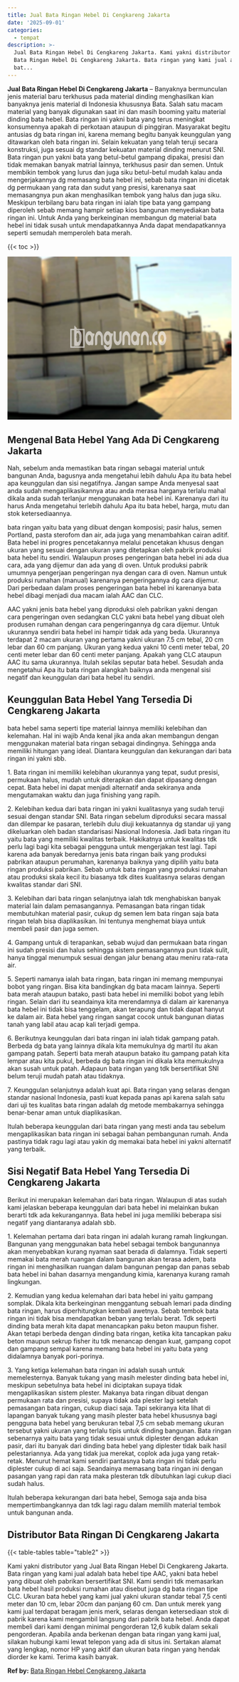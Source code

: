 ```yaml
---
title: Jual Bata Ringan Hebel Di Cengkareng Jakarta
date: '2025-09-01'
categories:
  - tempat
description: >-
  Jual Bata Ringan Hebel Di Cengkareng Jakarta. Kami yakni distributor yang Jual
  Bata Ringan Hebel Di Cengkareng Jakarta. Bata ringan yang kami jual adalah
  bat...
---
```


**Jual Bata Ringan Hebel Di Cengkareng Jakarta** – Banyaknya bermunculan jenis material baru terkhusus pada material dinding menghasilkan kian banyaknya jenis material di Indonesia khususnya Bata. Salah satu macam material yang banyak digunakan saat ini dan masih booming yaitu material dinding bata hebel. Bata ringan ini yakni bata yang terus meningkat konsumennya apakah di perkotaan ataupun di pinggiran. Masyarakat begitu antusias dg bata ringan ini, karena memang begitu banyak keunggulan yang ditawarkan oleh bata ringan ini. Selain kekuatan yang telah teruji secara konstruksi, juga sesuai dg standar kekuatan material dinding menurut SNI. Bata ringan pun yakni bata yang betul-betul gampang dipakai, presisi dan tidak memakan banyak matrial lainnya, terkhusus pasir dan semen. Untuk membikin tembok yang lurus dan juga siku betul-betul mudah kalau anda mengerjakannya dg memasang bata hebel ini, sebab bata ringan ini dicetak dg permukaan yang rata dan sudut yang presisi, karenanya saat memasangnya pun akan menghasilkan tembok yang halus dan juga siku. Meskipun terbilang baru bata ringan ini ialah tipe bata yang gampang diperoleh sebab memang hampir setiap kios bangunan menyediakan bata ringan ini. Untuk Anda yang berkeinginan membangun dg material bata hebel ini tidak susah untuk mendapatkannya Anda dapat mendapatkannya seperti semudah memperoleh bata merah.

{{< toc >}}

![Jual Bata Ringan Hebel Di Cengkareng Jakarta](/images/jual-hebel-murah-32.png)

## Mengenal Bata Hebel Yang Ada Di Cengkareng Jakarta

Nah, sebelum anda memastikan bata ringan sebagai material untuk bangunan Anda, bagusnya anda mengetahui lebih dahulu Apa itu bata hebel apa keunggulan dan sisi negatifnya. Jangan sampe Anda menyesal saat anda sudah mengaplikasikannya atau anda merasa harganya terlalu mahal dikala anda sudah terlanjur menggunakan bata hebel ini. Karenanya dari itu harus Anda mengetahui terlebih dahulu Apa itu bata hebel, harga, mutu dan stok ketersediaannya.

bata ringan yaitu bata yang dibuat dengan komposisi; pasir halus, semen Portland, pasta sterofom dan air, ada juga yang menambahkan cairan aditif. Bata hebel ini progres pencetakannya melalui pencetakan khusus dengan ukuran yang sesuai dengan ukuran yang ditetapkan oleh pabrik produksi bata hebel itu sendiri. Walaupun proses pengeringan bata hebel ini ada dua cara, ada yang dijemur dan ada yang di oven. Untuk produksi pabrik umumnya pengerjaan pengeringan nya dengan cara di oven. Namun untuk produksi rumahan (manual) karenanya pengeringannya dg cara dijemur. Dari perbedaan dalam proses pengeringan bata hebel ini karenanya bata hebel dibagi menjadi dua macam ialah AAC dan CLC.

AAC yakni jenis bata hebel yang diproduksi oleh pabrikan yakni dengan cara pengeringan oven sedangkan CLC yakni bata hebel yang dibuat oleh produsen rumahan dengan cara pengeringannya dg cara dijemur. Untuk ukurannya sendiri bata hebel ini hampir tidak ada yang beda. Ukurannya terdapat 2 macam ukuran yang pertama yakni ukuran 7.5 cm tebal, 20 cm lebar dan 60 cm panjang. Ukuran yang kedua yakni 10 centi meter tebal, 20 centi meter lebar dan 60 centi meter panjang. Apakah yang CLC ataupun AAC itu sama ukurannya. Itulah sekilas seputar bata hebel. Sesudah anda mengetahui Apa itu bata ringan alangkah baiknya anda mengenal sisi negatif dan keunggulan dari bata hebel itu sendiri.

## Keunggulan Bata Hebel Yang Tersedia Di Cengkareng Jakarta

bata hebel sama seperti tipe material lainnya memiliki kelebihan dan kelemahan. Hal ini wajib Anda kenal jika anda akan membangun dengan menggunakan material bata ringan sebagai dindingnya. Sehingga anda memiliki hitungan yang ideal. Diantara keunggulan dan kekurangan dari bata ringan ini yakni sbb.

1\. Bata ringan ini memiliki kelebihan ukurannya yang tepat, sudut presisi, permukaan halus, mudah untuk diterapkan dan dapat dipasang dengan cepat. Bata hebel ini dapat menjadi alternatif anda sekiranya anda mengutamakan waktu dan juga finishing yang rapih.

2\. Kelebihan kedua dari bata ringan ini yakni kualitasnya yang sudah teruji sesuai dengan standar SNI. Bata ringan sebelum diproduksi secara massal dan dilempar ke pasaran, terlebih dulu diuji kekuatannya dg standar uji yang dikeluarkan oleh badan standarisasi Nasional Indonesia. Jadi bata ringan itu yaitu bata yang memiliki kwalitas terbaik. Hakikatnya untuk kwalitas tdk perlu lagi bagi kita sebagai pengguna untuk mengerjakan test lagi. Tapi karena ada banyak beredarnya jenis bata ringan baik yang produksi pabrikan ataupun perumahan, karenanya baiknya yang dipilih yaitu bata ringan produksi pabrikan. Sebab untuk bata ringan yang produksi rumahan atau produksi skala kecil itu biasanya tdk dites kualitasnya selaras dengan kwalitas standar dari SNI.

3\. Kelebihan dari bata ringan selanjutnya ialah tdk menghabiskan banyak material lain dalam pemasangannya. Pemasangan bata ringan tidak membutuhkan material pasir, cukup dg semen lem bata ringan saja bata ringan telah bisa diaplikasikan. Ini tentunya menghemat biaya untuk membeli pasir dan juga semen.

4\. Gampang untuk di terapankan, sebab wujud dan permukaan bata ringan ini sudah presisi dan halus sehingga sistem pemasangannya pun tidak sulit, hanya tinggal menumpuk sesuai dengan jalur benang atau meniru rata-rata air.

5\. Seperti namanya ialah bata ringan, bata ringan ini memang mempunyai bobot yang ringan. Bisa kita bandingkan dg bata macam lainnya. Seperti bata merah ataupun batako, pasti bata hebel ini memiliki bobot yang lebih ringan. Selain dari itu seandainya kita merendamnya di dalam air karenanya bata hebel ini tidak bisa tenggelam, akan terapung dan tidak dapat hanyut ke dalam air. Bata hebel yang ringan sangat cocok untuk bangunan diatas tanah yang labil atau acap kali terjadi gempa.

6\. Berikutnya keunggulan dari bata ringan ini ialah tidak gampang patah. Berbeda dg bata yang lainnya dikala kita memukulnya dg martil itu akan gampang patah. Seperti bata merah ataupun batako itu gampang patah kita lempar atau kita pukul, berbeda dg bata ringan ini dikala kita memukulnya akan susah untuk patah. Adapaun bata ringan yang tdk bersertifikat SNI belum teruji mudah patah atau tidaknya.

7\. Keunggulan selanjutnya adalah kuat api. Bata ringan yang selaras dengan standar nasional Indonesia, pasti kuat kepada panas api karena salah satu dari uji tes kualitas bata ringan adalah dg metode membakarnya sehingga benar-benar aman untuk diaplikasikan.

Itulah beberapa keunggulan dari bata ringan yang mesti anda tau sebelum mengaplikasikan bata ringan ini sebagai bahan pembangunan rumah. Anda pastinya tidak ragu lagi atau yakin dg memakai bata hebel ini yakni alternatif yang terbaik.

## Sisi Negatif Bata Hebel Yang Tersedia Di Cengkareng Jakarta

Berikut ini merupakan kelemahan dari bata ringan. Walaupun di atas sudah kami jelaskan beberapa keunggulan dari bata hebel ini melainkan bukan berarti tdk ada kekurangannya. Bata hebel ini juga memiliki beberapa sisi negatif yang diantaranya adalah sbb.

1\. Kelemahan pertama dari bata ringan ini adalah kurang ramah lingkungan. Bangunan yang menggunakan bata hebel sebagai tembok bangunannya akan menyebabkan kurang nyaman saat berada di dalamnya. Tidak seperti memakai bata merah ruangan dalam bangunan akan terasa adem, bata ringan ini menghasilkan ruangan dalam bangunan pengap dan panas sebab bata hebel ini bahan dasarnya mengandung kimia, karenanya kurang ramah lingkungan.

2\. Kemudian yang kedua kelemahan dari bata hebel ini yaitu gampang somplak. Dikala kita berkeinginan menggantung sebuah lemari pada dinding bata ringan, harus diperhitungkan kembali awetnya. Sebab tembok bata ringan ini tidak bisa mendapatkan beban yang terlalu berat. Tdk seperti dinding bata merah kita dapat menancapkan paku beton maupun fisher. Akan tetapi berbeda dengan dinding bata ringan, ketika kita tancapkan paku beton maupun sekrup fisher itu tdk menancap dengan kuat, gampang copot dan gampang sempal karena memang bata hebel ini yaitu bata yang didalamnya banyak pori-porinya.

3\. Yang ketiga kelemahan bata ringan ini adalah susah untuk memelesternya. Banyak tukang yang masih melester dinding bata hebel ini, meskipun sebetulnya bata hebel ini diciptakan supaya tidak mengaplikasikan sistem plester. Makanya bata ringan dibuat dengan permukaan rata dan presisi, supaya tidak ada plester lagi setelah pemasangan bata ringan, cukup diaci saja. Tapi sekiranya kita lihat di lapangan banyak tukang yang masih plester bata hebel khususnya bagi pengguna bata hebel yang berukuran tebal 7,5 cm sebab memang ukuran tersebut yakni ukuran yang terlalu tipis untuk dinding bangunan. Bata ringan sebenarnya yaitu bata yang tidak sesuai untuk diplester dengan adukan pasir, dari itu banyak dari dinding bata hebel yang diplester tidak baik hasil pelestariannya. Ada yang tidak jua merekat, coplok ada juga yang retak-retak. Menurut hemat kami sendiri pantasnya bata ringan ini tidak perlu diplester cukup di aci saja. Seandainya memasang bata ringan ini dengan pasangan yang rapi dan rata maka plesteran tdk dibutuhkan lagi cukup diaci sudah halus.

Itulah beberapa kekurangan dari bata hebel, Semoga saja anda bisa mempertimbangkannya dan tdk lagi ragu dalam memilih material tembok untuk bangunan anda.

## Distributor Bata Ringan Di Cengkareng Jakarta

{{< table-tables table="table2" >}}

Kami yakni distributor yang Jual Bata Ringan Hebel Di Cengkareng Jakarta. Bata ringan yang kami jual adalah bata hebel tipe AAC, yakni bata hebel yang dibuat oleh pabrikan bersertifikat SNI. Kami sendiri tdk memasarkan bata hebel hasil produksi rumahan atau disebut juga dg bata ringan tipe CLC. Ukuran bata hebel yang kami jual yakni ukuran standar tebal 7,5 centi meter dan 10 cm, lebar 20cm dan panjang 60 cm. Dan untuk merek yang kami jual terdapat beragam jenis merk, selaras dengan ketersediaan stok di pabrik karena kami mengambil langsung dari pabrik bata hebel. Anda dapat membeli dari kami dengan minimal pengorderan 12,6 kubik dalam sekali pengorderan. Apabila anda berkenan dengan bata ringan yang kami jual, silakan hubungi kami lewat telepon yang ada di situs ini. Sertakan alamat yang lengkap, nomor HP yang aktif dan ukuran bata ringan yang hendak diorder ke kami. Terima kasih banyak.

**Ref by:** [Bata Ringan Hebel Cengkareng Jakarta](https://id.wikipedia.org/wiki/Bata)
